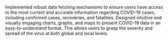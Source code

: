 Implemented robust data fetching mechanisms to ensure users have access to the most current and accurate information regarding COVID-19 cases, including confirmed cases, recoveries, and fatalities.
Designed intuitive and visually engaging charts, graphs, and maps to present COVID-19 data in an easy-to-understand format. This allows users to grasp the severity and spread of the virus at both global and local levels.
